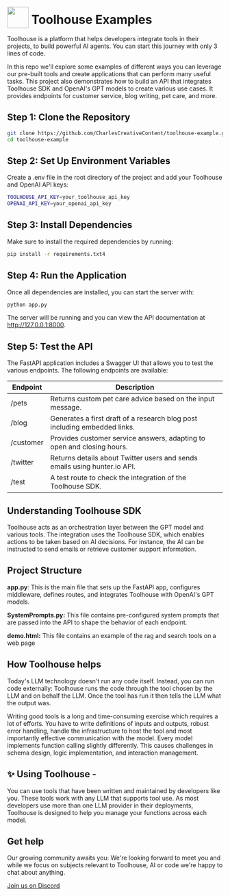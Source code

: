 
# <img src="https://framerusercontent.com/images/xDisAjh26hdfRjOto5SnUUWvsEQ.svg?scale-down-to=64" width="50" style="position: relative; top: 10px">  Toolhouse Examples
Toolhouse is a platform that helps developers integrate tools in their projects, to build powerful AI agents. 
You can start this journey with only 3 lines of code.

In this repo we'll explore some examples of different ways you can leverage our pre-built tools and create applications that can perform many useful tasks. This project also demonstrates how to build an API that integrates Toolhouse SDK and OpenAI's GPT models to create various use cases. It provides endpoints for customer service, blog writing, pet care, and more.

## Step 1: Clone the Repository
```bash
git clone https://github.com/CharlesCreativeContent/toolhouse-example.git
cd toolhouse-example
```

## Step 2: Set Up Environment Variables
Create a .env file in the root directory of the project and add your Toolhouse and OpenAI API keys:
```bash
TOOLHOUSE_API_KEY=your_toolhouse_api_key
OPENAI_API_KEY=your_openai_api_key
```

## Step 3: Install Dependencies
Make sure to install the required dependencies by running:
```bash
pip install -r requirements.txt4
```

## Step 4: Run the Application
Once all dependencies are installed, you can start the server with:

```bash
python app.py
```

The server will be running and you can view the API documentation at http://127.0.0.1:8000.

## Step 5: Test the API
The FastAPI application includes a Swagger UI that allows you to test the various endpoints. The following endpoints are available:

| Endpoint  | Description                                                                                   |
|-----------|-----------------------------------------------------------------------------------------------|
| /pets     | Returns custom pet care advice based on the input message.                                    |
| /blog     | Generates a first draft of a research blog post including embedded links.                     |
| /customer | Provides customer service answers, adapting to open and closing hours.                        |
| /twitter  | Returns details about Twitter users and sends emails using hunter.io API.                     |
| /test     | A test route to check the integration of the Toolhouse SDK.                                   |


## Understanding Toolhouse SDK
Toolhouse acts as an orchestration layer between the GPT model and various tools. The integration uses the Toolhouse SDK, which enables actions to be taken based on AI decisions. For instance, the AI can be instructed to send emails or retrieve customer support information.

## Project Structure
**app.py**: This is the main file that sets up the FastAPI app, configures middleware, defines routes, and integrates Toolhouse with OpenAI's GPT models.

**SystemPrompts.py:** This file contains pre-configured system prompts that are passed into the API to shape the behavior of each endpoint.

**demo.html:** This file contains an example of the rag and search tools on a web page

## How Toolhouse helps
Today's LLM technology doesn't run any code itself. Instead, you can run code externally: Toolhouse runs the code through the tool chosen by the LLM and on behalf the LLM. Once the tool has run it then tells the LLM what the output was.

Writing good tools is a long and time-consuming exercise which requires a lot of efforts. You have to write definitions of inputs and outputs, robust error handling, handle the infrastructure to host the tool and most importantly effective communication with the model. Every model implements function calling slightly differently. This causes challenges in schema design, logic implementation, and interaction management.

## ✨ Using Toolhouse -
You can use tools that have been written and maintained by developers like you. These tools work with any LLM that supports tool use. As most developers use more than one LLM provider in their deployments, Toolhouse is designed to help you manage your functions across each model.

## Get help
Our growing community awaits you: We're looking forward to meet you and while we focus on subjects relevant to Toolhouse, AI or code we're happy to chat about anything.

[Join us on Discord](https://discord.gg/xPvyBxhHtu)



